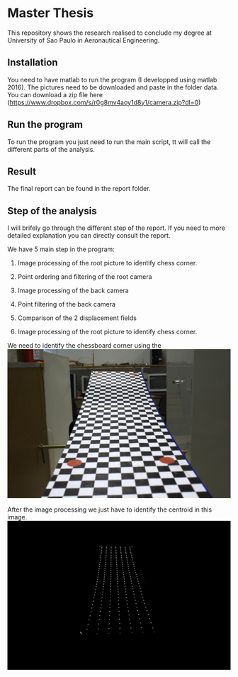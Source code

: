 # Master Thesis

This repository shows the research realised to conclude my degree at University of Sao Paulo in Aeronautical Engineering.

## Installation 

You need to have matlab to run the program (I developped using matlab 2016).
The pictures need to be downloaded and paste in the folder data. You can download a zip file here (https://www.dropbox.com/s/r0g8mv4aoy1d8y1/camera.zip?dl=0)

## Run the program

To run the program you just need to run the main script, tt will call the different parts of the analysis.

## Result

The final report can be found in the report folder. 

## Step of the analysis

I will brifely go through the different step of the report. If you need to more detailed explanation you can directly consult the report.

We have 5 main step in the program: 
1) Image processing of the root picture to identify chess corner.
2) Point ordering and filtering of the root camera
3) Image processing of the back camera
5) Point filtering of the back camera
5) Comparison of the 2 displacement fields

1) Image processing of the root picture to identify chess corner.

We need to identify the chessboard corner using the 
![Alt text](/readme_image/step1/img01substep1.jpg?raw=true "Original Image")

After the image processing we just have to identify the centroid in this image. 
![Alt text](/readme_image/step1/img01substep8.jpg?raw=true "Original Image")
